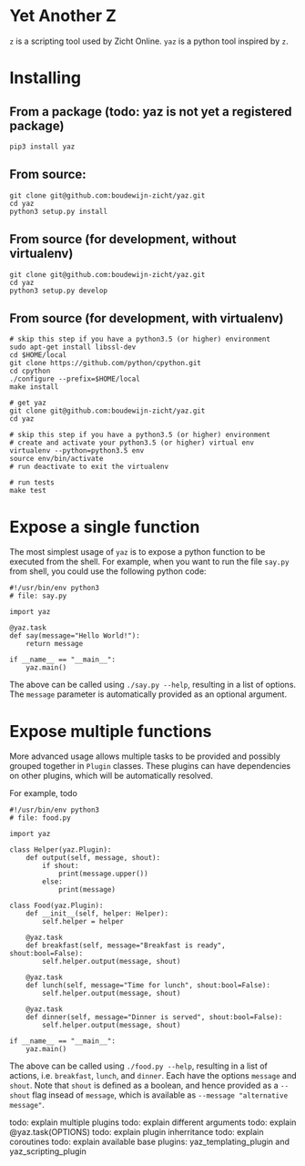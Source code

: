 # Yet Another Z
`z` is a scripting tool used by Zicht Online.  `yaz` is a python tool
inspired by `z`.

# Installing
## From a package (todo: yaz is not yet a registered package)
```
pip3 install yaz
```

## From source:
```
git clone git@github.com:boudewijn-zicht/yaz.git
cd yaz
python3 setup.py install
```

## From source (for development, without virtualenv)
```
git clone git@github.com:boudewijn-zicht/yaz.git
cd yaz
python3 setup.py develop
```

## From source (for development, with virtualenv)
```
# skip this step if you have a python3.5 (or higher) environment
sudo apt-get install libssl-dev
cd $HOME/local
git clone https://github.com/python/cpython.git
cd cpython
./configure --prefix=$HOME/local
make install

# get yaz
git clone git@github.com:boudewijn-zicht/yaz.git
cd yaz

# skip this step if you have a python3.5 (or higher) environment
# create and activate your python3.5 (or higher) virtual env
virtualenv --python=python3.5 env
source env/bin/activate
# run deactivate to exit the virtualenv

# run tests
make test
```


# Expose a single function
The most simplest usage of `yaz` is to expose a python function to be
executed from the shell.  For example, when you want to run the file
`say.py` from shell, you could use the following python code:

```
#!/usr/bin/env python3
# file: say.py

import yaz

@yaz.task
def say(message="Hello World!"):
    return message
    
if __name__ == "__main__":
    yaz.main()
```

The above can be called using `./say.py --help`, resulting in a list
of options.  The `message` parameter is automatically provided as an
optional argument.

# Expose multiple functions
More advanced usage allows multiple tasks to be provided and possibly
grouped together in `Plugin` classes.  These plugins can have
dependencies on other plugins, which will be automatically resolved.

For example, todo

```
#!/usr/bin/env python3
# file: food.py

import yaz

class Helper(yaz.Plugin):
    def output(self, message, shout):
        if shout:
            print(message.upper())
        else:
            print(message)

class Food(yaz.Plugin):
    def __init__(self, helper: Helper):
        self.helper = helper
        
    @yaz.task
    def breakfast(self, message="Breakfast is ready", shout:bool=False):
        self.helper.output(message, shout)
        
    @yaz.task
    def lunch(self, message="Time for lunch", shout:bool=False):
        self.helper.output(message, shout)
        
    @yaz.task
    def dinner(self, message="Dinner is served", shout:bool=False):
        self.helper.output(message, shout)
        
if __name__ == "__main__":
    yaz.main()
```

The above can be called using `./food.py --help`, resulting in a list
of actions, i.e. `breakfast`, `lunch`, and `dinner`.  Each have the
options `message` and `shout`.  Note that `shout` is defined as a
boolean, and hence provided as a `--shout` flag insead of `message`,
which is available as `--message "alternative message"`.

todo: explain multiple plugins
todo: explain different arguments
todo: explain @yaz.task(OPTIONS)
todo: explain plugin inherritance
todo: explain coroutines
todo: explain available base plugins: yaz_templating_plugin and yaz_scripting_plugin
